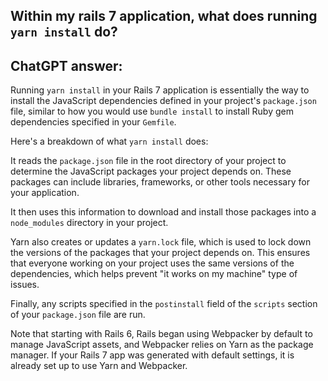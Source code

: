 ## Within my rails 7 application, what does running `yarn install` do?

## ChatGPT answer:

Running `yarn install` in your Rails 7 application is essentially the way to install the JavaScript dependencies defined in your project's `package.json` file, similar to how you would use `bundle install` to install Ruby gem dependencies specified in your `Gemfile`.

Here's a breakdown of what `yarn install` does:

It reads the `package.json` file in the root directory of your project to determine the JavaScript packages your project depends on. These packages can include libraries, frameworks, or other tools necessary for your application.

It then uses this information to download and install those packages into a `node_modules` directory in your project.

Yarn also creates or updates a `yarn.lock` file, which is used to lock down the versions of the packages that your project depends on. This ensures that everyone working on your project uses the same versions of the dependencies, which helps prevent "it works on my machine" type of issues.

Finally, any scripts specified in the `postinstall` field of the `scripts` section of your `package.json` file are run.

Note that starting with Rails 6, Rails began using Webpacker by default to manage JavaScript assets, and Webpacker relies on Yarn as the package manager. If your Rails 7 app was generated with default settings, it is already set up to use Yarn and Webpacker.